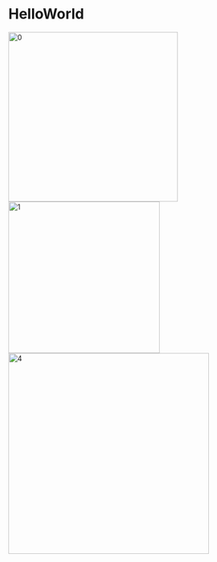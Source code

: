# HelloWorld


<img width="337" alt="0" src="https://user-images.githubusercontent.com/91535597/188568883-068252ad-3e9d-4318-af68-9070e634ef91.png">


<img width="301" alt="1" src="https://user-images.githubusercontent.com/91535597/188568893-b8a495cb-4fb3-4350-b14a-6a7f8174db33.png">


<img width="399" alt="4" src="https://user-images.githubusercontent.com/91535597/188568908-ac7cdd4c-c474-48ab-9bf5-03ca4b900771.png">
